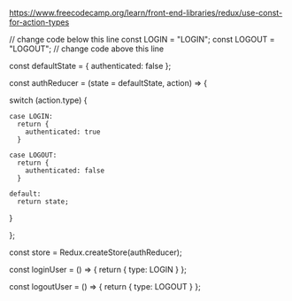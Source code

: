 https://www.freecodecamp.org/learn/front-end-libraries/redux/use-const-for-action-types

// change code below this line
const LOGIN = "LOGIN";
const LOGOUT = "LOGOUT";
// change code above this line

const defaultState = {
  authenticated: false
};

const authReducer = (state = defaultState, action) => {

  switch (action.type) {

    case LOGIN:
      return {
        authenticated: true
      }

    case LOGOUT:
      return {
        authenticated: false
      }

    default:
      return state;

  }

};

const store = Redux.createStore(authReducer);

const loginUser = () => {
  return {
    type: LOGIN
  }
};

const logoutUser = () => {
  return {
    type: LOGOUT
  }
};
